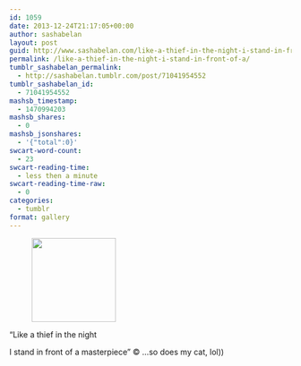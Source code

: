 ```yaml
---
id: 1059
date: 2013-12-24T21:17:05+00:00
author: sashabelan
layout: post
guid: http://www.sashabelan.com/like-a-thief-in-the-night-i-stand-in-front-of-a/
permalink: /like-a-thief-in-the-night-i-stand-in-front-of-a/
tumblr_sashabelan_permalink:
  - http://sashabelan.tumblr.com/post/71041954552
tumblr_sashabelan_id:
  - 71041954552
mashsb_timestamp:
  - 1470994203
mashsb_shares:
  - 0
mashsb_jsonshares:
  - '{"total":0}'
swcart-word-count:
  - 23
swcart-reading-time:
  - less then a minute
swcart-reading-time-raw:
  - 0
categories:
  - tumblr
format: gallery
---
```

<div id='gallery-558' class='gallery galleryid-1059 gallery-columns-3 gallery-size-thumbnail'>
  <figure class='gallery-item'> 
  
  <div class='gallery-icon landscape'>
    <a href='http://www.sashabelan.ru/like-a-thief-in-the-night-i-stand-in-front-of-a/attachment/1060/'><img width="150" height="150" src="http://www.sashabelan.ru/wp-content/uploads/2013/12/tumblr_mybxsh7QT91qarj97o1_1280-150x150.jpg" class="attachment-thumbnail size-thumbnail" alt="" srcset="http://www.sashabelan.ru/wp-content/uploads/2013/12/tumblr_mybxsh7QT91qarj97o1_1280-150x150.jpg 150w, http://www.sashabelan.ru/wp-content/uploads/2013/12/tumblr_mybxsh7QT91qarj97o1_1280-300x300.jpg 300w, http://www.sashabelan.ru/wp-content/uploads/2013/12/tumblr_mybxsh7QT91qarj97o1_1280-230x230.jpg 230w, http://www.sashabelan.ru/wp-content/uploads/2013/12/tumblr_mybxsh7QT91qarj97o1_1280-350x350.jpg 350w, http://www.sashabelan.ru/wp-content/uploads/2013/12/tumblr_mybxsh7QT91qarj97o1_1280.jpg 640w" sizes="(max-width: 150px) 100vw, 150px" /></a>
  </div></figure>
</div>

&ldquo;Like a thief in the night
  
I stand in front of a masterpiece&rdquo; &copy; &hellip;so does my cat, lol))
